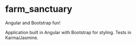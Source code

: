 # farm_sanctuary
Angular and Bootstrap fun!

Application built in Angular with Bootstrap for styling.
Tests in Karma/Jasmine.
